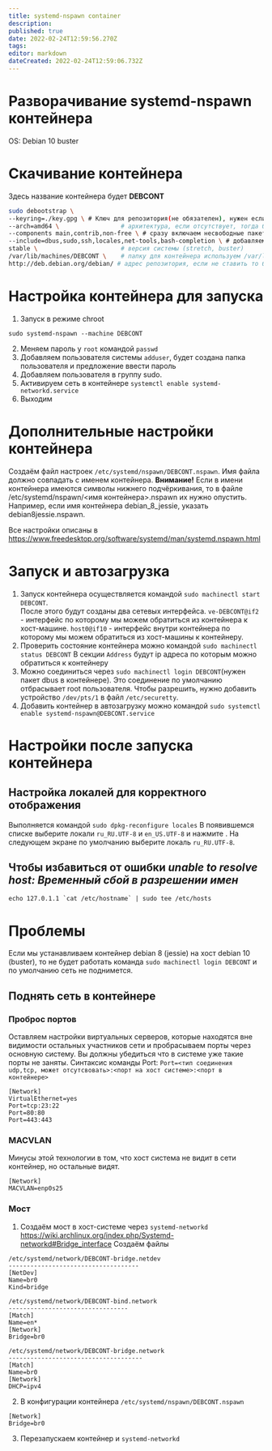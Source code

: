 ```yaml
---
title: systemd-nspawn container 
description: 
published: true
date: 2022-02-24T12:59:56.270Z
tags: 
editor: markdown
dateCreated: 2022-02-24T12:59:06.732Z
---
```


# Разворачивание systemd-nspawn контейнера
OS: Debian 10 buster

# Скачивание контейнера
Здесь название контейнера будет **DEBCONT**
```bash
sudo debootstrap \
--keyring=./key.gpg \ # Ключ для репозитория(не обязателен), нужен если ставить убунту на дебиан или другую систему.
--arch=amd64 \                 # архитектура, если отсутствует, тогда берётся архитектура хост системы.
--components main,contrib,non-free \ # сразу включаем несвободные пакеты не придётся потом править `sources.list`
--include=dbus,sudo,ssh,locales,net-tools,bash-completion \ # добавляем необходимые пакеты, чтоб не пришлось их в системе ставить
stable \                       # версия системы (stretch, buster)
/var/lib/machines/DEBCONT \    # папку для контейнера используем /var/lib/machines/, чтобы не пришлось создавать service файл
http://deb.debian.org/debian/ # адрес репозитория, если не ставить то будет использоваться системный репозиторий
```

# Настройка контейнера для запуска
1. Запуск в режиме chroot

```
sudo systemd-nspawn --machine DEBCONT
```

2. Меняем пароль у `root` командой `passwd`
3. Добавляем пользователя системы `adduser`, будет создана папка пользователя и предложение ввести пароль
4. Добавляем пользователя в группу sudo.
4. Активируем сеть в контейнере `systemctl enable systemd-networkd.service`
5. Выходим

# Дополнительные настройки контейнера
Создаём файл настроек `/etc/systemd/nspawn/DEBCONT.nspawn`. Имя файла должно совпадать с именем контейнера.
**Внимание!** Если в имени контейнера имеются символы нижнего подчёркивания, то в файле /etc/systemd/nspawn/<имя контейнера>.nspawn их нужно опустить. Например, если имя контейнера debian_8_jessie, указать debian8jessie.nspawn.

Все настройки описаны в https://www.freedesktop.org/software/systemd/man/systemd.nspawn.html

# Запуск и автозагрузка
1. Запуск контейнера осуществляется командой `sudo machinectl start DEBCONT`.  
    После этого будут созданы два сетевых интерфейса. `ve-DEBCONT@if2` - интерфейс по которому мы можем обратиться из контейнера к хост-машине. `host0@if10` - интерфейс внутри контейнера по которому мы можем обратиться из хост-машины к контейнеру.
2. Проверить состояние контейнера можно командой `sudo machinectl status DEBCONT`
    В секции `Address` будут ip адреса по которым можно обратиться к контейнеру
3. Можно соединиться через `sudo machinectl login DEBCONT`(нужен пакет dbus в контейнере). Это соединение по умолчанию отбрасывает root пользователя. Чтобы разрешить, нужно добавить устройство `/dev/pts/1` в файл `/etc/securetty`.
4. Добавить контейнер в автозагрузку можно командой `sudo systemctl enable systemd-nspawn@DEBCONT.service`

# Настройки после запуска контейнера
## Настройка локалей для корректного отображения
Выполняется командой `sudo dpkg-reconfigure locales`
В появившемся списке выберите локали `ru_RU.UTF-8` и `en_US.UTF-8` и нажмите <OK>. На следующем экране по умолчанию выберите локаль `ru_RU.UTF-8`.

## Чтобы избавиться от ошибки *unable to resolve host: Временный сбой в разрешении имен*
```
echo 127.0.1.1 `cat /etc/hostname` | sudo tee /etc/hosts
```

# Проблемы
Если мы устанавливаем контейнер debian 8 (jessie) на хост debian 10 (buster), то не будет работать команда `sudo machinectl login DEBCONT` и по умолчанию сеть не поднимется. 
## Поднять сеть в контейнере

### Проброс портов
Оставляем настройки виртуальных серверов, которые находятся вне видимости остальных участников сети и пробрасываем порты через основную систему.
Вы должны убедиться что в системе уже такие порты не заняты.
Синтаксис команды Port: `Port=<тип соединения udp,tcp, может отсутсвовать>:<порт на хост системе>:<порт в контейнере>`

```
[Network]
VirtualEthernet=yes
Port=tcp:23:22
Port=80:80
Port=443:443
```

### MACVLAN
Минусы этой технологии в том, что хост система не видит в сети контейнер, но остальные видят.

```
[Network]
MACVLAN=enp0s25
```



### Мост
1. Создаём мост в хост-системе через `systemd-networkd`  
    https://wiki.archlinux.org/index.php/Systemd-networkd#Bridge_interface
    Создаём файлы

```
/etc/systemd/network/DEBCONT-bridge.netdev
------------------------------------
[NetDev]
Name=br0
Kind=bridge
```
  
```
/etc/systemd/network/DEBCONT-bind.network
---------------------------------
[Match]
Name=en*
[Network]
Bridge=br0
```
```
/etc/systemd/network/DEBCONT-bridge.network
-------------------------------------
[Match]
Name=br0
[Network]
DHCP=ipv4
```
2. В конфигурации контейнера `/etc/systemd/nspawn/DEBCONT.nspawn`
```
[Network]
Bridge=br0
```
3. Перезапускаем контейнер и `systemd-networkd`